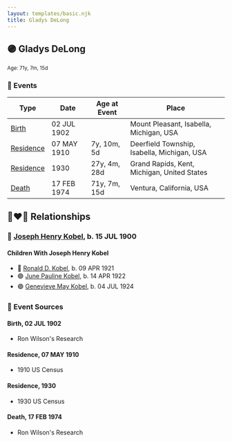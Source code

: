 ```yaml
---
layout: templates/basic.njk
title: Gladys DeLong
---
```

## 🟣 Gladys DeLong
<small>Age: 71y, 7m, 15d</small>

### 📆 Events

Type | Date | Age at Event | Place
------ | ------ | ------ | ------
[Birth](#event-event-3) | 02 JUL 1902 |  | Mount Pleasant, Isabella, Michigan, USA
[Residence](#event-event-0) | 07 MAY 1910 | 7y, 10m, 5d | Deerfield Township, Isabella, Michigan, USA
[Residence](#event-event-1) | 1930 | 27y, 4m, 28d | Grand Rapids, Kent, Michigan, United States
[Death](#event-event-6) | 17 FEB 1974 | 71y, 7m, 15d | Ventura, California, USA

## 👩‍❤️‍👨 Relationships

### 🔵 [Joseph Henry Kobel](/people/5/50400728), b. 15 JUL 1900

#### Children With Joseph Henry Kobel
* 🔵 [Ronald D. Kobel](/people/4/42573952), b. 09 APR 1921
* 🟣 [June Pauline Kobel](/people/4/43589122), b. 14 APR 1922
* 🟣 [Genevieve May Kobel](/people/2/28360305), b. 04 JUL 1924
### 📰 Event Sources

#### <a id="event-event-3"></a> Birth, 02 JUL 1902
* Ron Wilson's Research

#### <a id="event-event-0"></a> Residence, 07 MAY 1910
* 1910 US Census

#### <a id="event-event-1"></a> Residence, 1930
* 1930 US Census

#### <a id="event-event-6"></a> Death, 17 FEB 1974
* Ron Wilson's Research